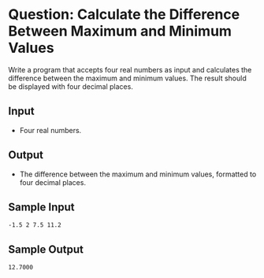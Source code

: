 # Question: Calculate the Difference Between Maximum and Minimum Values

Write a program that accepts four real numbers as input and calculates the difference between the maximum and minimum values. The result should be displayed with four decimal places.

## Input
- Four real numbers.

## Output
- The difference between the maximum and minimum values, formatted to four decimal places.

## Sample Input
```
-1.5 2 7.5 11.2
```

## Sample Output
```
12.7000
```
